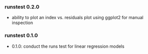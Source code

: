 ### runstest 0.2.0
- ability to plot an index vs. residuals plot using ggplot2 for manual inspection

### runstest 0.1.0
- 0.1.0: conduct the runs test for linear regression models